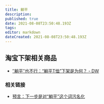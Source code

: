 ```yaml
---
title: 躺平
description: 
published: true
date: 2021-08-08T23:50:48.193Z
tags: 
editor: markdown
dateCreated: 2021-08-08T23:50:48.193Z
---
```


## 淘宝下架相关商品

+  [″躺平″也不行：“躺平T恤”下架是为何？ - DW](https://web.archive.org/web/20210622151451/https://www.dw.com/zh/躺平也不行躺平t恤下架是为何/a-57980955)

### 相关链接

+ [预言：下一步是对“躺平”这个词污名化](https://archive.is/GWxF0 "https://www.douban.com/group/topic/228403279/")
